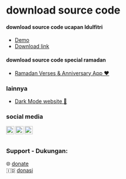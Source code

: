 # download source code

#### download source code ucapan Idulfitri
* [Demo](https://relaxed-palmier-dcc580.netlify.app/)
* [Download link](https://karyakarsa.com/sasakiroo/kartu-ucapan-lebaran-online-berbasis-web)
#### download source code special ramadan
* [Ramadan Verses & Anniversary App ❤](https://karyakarsa.com/sasakiroo/ramadan-verses-source-code)
### lainnya
* [Dark Mode website 🌙](https://safefileku.com/download/7Vmcfhc929CqxD1)

 
### social media

[<img align="left" alt="sasakiroo | Instagram" width="22px" src="https://cdn.jsdelivr.net/npm/simple-icons@v3/icons/instagram.svg" />][instagram]
[<img align="left" alt="sasakiroo | Youtube" width="22px" src="https://cdn.jsdelivr.net/npm/simple-icons@v3/icons/youtube.svg" />][youtube]
[<img align="left" alt="sasakiroo | Tiktok" width="22px" src="https://cdn.jsdelivr.net/npm/simple-icons@v3/icons/tiktok.svg" />][tiktok]

<br> <br>

### Support - Dukungan:

🌐  [donate]
<br>
🇮🇩  [donasi]



[donasi]: https://saweria.co/sasakiroo
[donate]: https://paypal.me/sasakiroo
[youtube]: https://www.youtube.com/channel/UCze-cYXPTvZtiKSaJ0BR5Yg
[instagram]: https://instagram.com/sasakiroo___
[tiktok]: tiktok.com/@boringcodes
